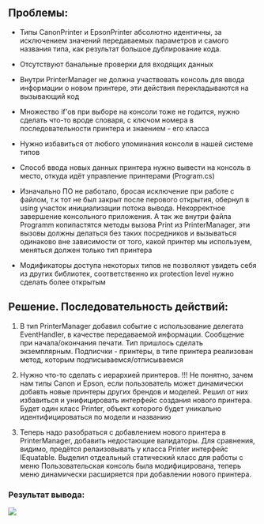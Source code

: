 ﻿## Проблемы:
- Типы CanonPrinter и EpsonPrinter абсолютно идентичны, за исключением значений передаваемых параметров и 
самого названия типа, как результат большое дублирование кода.

- Отсутствуют банальные проверки для входящих данных

- Внутри PrinterManager не должна участвовать консоль для ввода информации о новом принтере, эти действия перекладываются 
на вызывающий код

- Множество if'ов при выборе на консоли тоже не годится, нужно сделать что-то вроде словаря, с ключом номера
в последовательности принтера и знаением - его класса

- Нужно избавиться от любого упоминания консоли в нашей системе типов

- Способ ввода новых данных принтера нужно вывести на консоль в место, откуда идёт управление принтерами (Program.cs)

- Изначально ПО не работало, бросая исключение при работе с файлом, т.к тот не был закрыт после перового открытия,
обернул в using участок инициализации потока вывода. Некорректное завершение консольного приложения. А так же
внутри файла Programm копипастятся методы вызова Print из PrinterManager, эти вызовы должны делаться без таких
посредников и вызываться одинаково вне зависимости от того, какой принтер мы используем, меняться должен только тип принтера

- Модификаторы доступа некоторых типов не позволяют увидеть себя из других библиотек, соответственно их protection
level нужно сделать более открытым

 ## Решение. Последовательность действий:

 1) В тип PrinterManager добавил событие с использование делегата EventHandler, в качестве передаваемой информации. Cообщение
 при начала/окончания печати. Тип пришлось сделать экземплярным. Подписчки - принтеры, в типе принтера
 реализован метод, которым подписываемся/отписываемся

 2) Нужно что-то сделать с иерархией принтеров. !!! Не понятно, зачем нам типы Canon и Epson, если пользователь может
 динамически добавть новые принтеры других брендов и моделей. Решил от них избавиться и унифицировать интерфейс создания
 нового принтера. Будет один класс Printer, объект которого будет уникально идентифицироваться по модели и названию

 3) Теперь надо разобраться с добавлением нового принтера в PrinterManager, добавить недостающие валидаторы. Для сравнения,
 видимо, предётся релаизовывать у класса Printer интерфейс IEquatable.  Выделил отдеальный статический класс для работы с меню
 Пользовательская консоль была модифицирована, теперь меню динамически расширяется при добавлении нового принтера.
 ### Результат вывода:
 ![](https://github.com/Nekliukov/ExtTraining.Summer.2018.5/tree/master/No8.Solution/pics/RESULTS_3_COMMIT.png)
